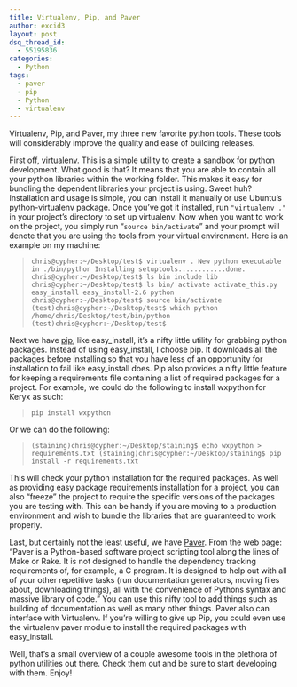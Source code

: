 ```yaml
---
title: Virtualenv, Pip, and Paver
author: excid3
layout: post
dsq_thread_id:
  - 55195836
categories:
  - Python
tags:
  - paver
  - pip
  - Python
  - virtualenv
---
```

Virtualenv, Pip, and Paver, my three new favorite python tools. These tools will considerably improve the quality and ease of building releases.

First off, [virtualenv][1]. This is a simple utility to create a sandbox for python development. What good is that? It means that you are able to contain all your python libraries within the working folder. This makes it easy for bundling the dependent libraries your project is using. Sweet huh? Installation and usage is simple, you can install it manually or use Ubuntu’s python-virtualenv package. Once you’ve got it installed, run `"virtualenv ."` in your project’s directory to set up virtualenv. Now when you want to work on the project, you simply run “`source bin/activate`” and your prompt will denote that you are using the tools from your virtual environment. Here is an example on my machine:

> `chris@cypher:~/Desktop/test$ virtualenv .
New python executable in ./bin/python
Installing setuptools............done.
chris@cypher:~/Desktop/test$ ls
bin include lib
chris@cypher:~/Desktop/test$ ls bin/
activate activate_this.py easy_install easy_install-2.6 python
chris@cypher:~/Desktop/test$ source bin/activate
(test)chris@cypher:~/Desktop/test$ which python
/home/chris/Desktop/test/bin/python
(test)chris@cypher:~/Desktop/test$`

Next we have [pip][2], like easy_install, it’s a nifty little utility for grabbing python packages. Instead of using easy_install, I choose pip. It downloads all the packages before installing so that you have less of an opportunity for installation to fail like easy_install does. Pip also provides a nifty little feature for keeping a requirements file containing a list of required packages for a project. For example, we could do the following to install wxpython for Keryx as such:

> `pip install wxpython`

Or we can do the following:

> `(staining)chris@cypher:~/Desktop/staining$ echo wxpython > requirements.txt
(staining)chris@cypher:~/Desktop/staining$ pip install -r requirements.txt`

This will check your python installation for the required packages. As well as providing easy package requirements installation for a project, you can also “freeze” the project to require the specific versions of the packages you are testing with. This can be handy if you are moving to a production environment and wish to bundle the libraries that are guaranteed to work properly.

Last, but certainly not the least useful, we have [Paver][3]. From the web page: “Paver is a Python-based software project scripting tool along the lines of Make or Rake. It is not designed to handle the dependency tracking requirements of, for example, a C program. It is designed to help out with all of your other repetitive tasks (run documentation generators, moving files about, downloading things), all with the convenience of Pythons syntax and massive library of code.” You can use this nifty tool to add things such as building of documentation as well as many other things. Paver also can interface with Virtualenv. If you’re willing to give up Pip, you could even use the virtualenv paver module to install the required packages with easy_install.

Well, that’s a small overview of a couple awesome tools in the plethora of python utilities out there. Check them out and be sure to start developing with them. Enjoy!

   [1]: http://pypi.python.org/pypi/virtualenv
   [2]: http://pypi.python.org/pypi/pip
   [3]: http://www.blueskyonmars.com/projects/paver/
